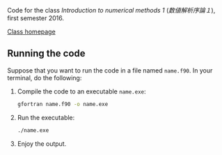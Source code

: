 Code for the class _Introduction to numerical methods 1_
(_数値解析序論１_), first semester 2016.

[Class homepage](http://polaris.s.kanazawa-u.ac.jp/~npozar/class/intro-fortran-2016/)

## Running the code

Suppose that you want to run the code in a file named `name.f90`. In
your terminal, do the following:

1. Compile the code to an executable `name.exe`:

    ```bash
    gfortran name.f90 -o name.exe
    ```

2. Run the executable:

    ```bash
    ./name.exe
    ```

3. Enjoy the output.
